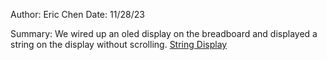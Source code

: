 Author: Eric Chen
Date: 11/28/23

Summary: We wired up an oled display on the breadboard and displayed a string on the display without scrolling.
[String Display](https://github.com/BU-EC444/Chen-Eric/assets/98416392/ef3a3e3e-d5a8-43bb-9be6-5f3b6ae81fa6)

